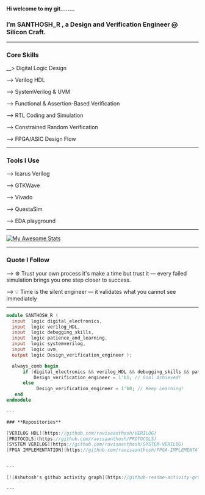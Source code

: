 #### Hi welcome to my git........
### I’m  **SANTHOSH_R** , a Design and Verification Engineer @ Silicon Craft.

  
---

### **Core Skills**

__> Digital Logic Design

--> Verilog HDL

--> SystemVerilog & UVM

--> Functional & Assertion-Based Verification

--> RTL Coding and Simulation

--> Constrained Random Verification

--> FPGA/ASIC Design Flow
  
---

### **Tools I Use**

--> Icarus Verilog

--> GTKWave

--> Vivado

--> QuestaSim

--> EDA playground

---

 [![My Awesome Stats](https://awesome-github-stats.azurewebsites.net/user-stats/ravisaanthosh?cardType=level&theme=midnight-purple&preferLogin=false)](https://git.io/awesome-stats-card)
 
---
### **Quote I Follow**

--> ⚙️ Trust your own process it's make a time but trust it — every failed simulation brings you one step closer to success.
  
--> 💡 Time is the silent engineer — it validates what you cannot see immediately
  
  ---
  ```verilog
  module SANTHOSH_R (
    input  logic digital_electronics,
    input  logic verilog_HDL,
    input  logic debugging_skills,
    input  logic patience_and_learning,
    input  logic systemverilog,
    input  logic uvm,
    output logic Design_verification_engineer );

    always_comb begin
        if (digital_electronics && verilog_HDL && debugging_skills && patience_and_learning && systemverilog && uvm)
            Design_verification_engineer = 1'b1; // Goal Achieved!
        else
             Design_verification_engineer = 1'b0; // Keep Learning!
     end
  endmodule

---

### **Repositories**

  [VERILOG HDL](https://github.com/ravisaanthosh/VERILOG)
  [PROTOCOLS](https://github.com/ravisaanthosh/PROTOCOLS)
  [SYSTEM VERILOG](https://github.com/ravisaanthosh/SYSTEM-VERILOG)
  [FPGA IMPLEMENTATION](https://github.com/ravisaanthosh/FPGA-IMPLEMENTATION)

  
---

[![Ashutosh's github activity graph](https://github-readme-activity-graph.vercel.app/graph?username=ravisaanthosh&bg_color=0d1117&color=eff2f5&line=a31eeb&point=f4f5f6&area=true&hide_border=true)](https://github.com/ashutosh00710/github-readme-activity-graph)

---

